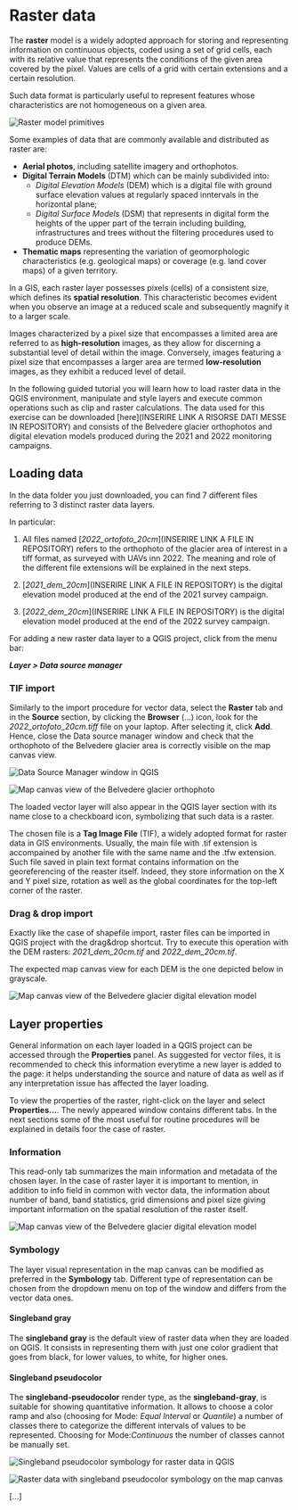 # Raster data

The **raster** model is a widely adopted approach for storing and representing information on continuous objects, coded using a set of grid cells, each with its relative value that represents the conditions of the given area covered by the pixel. Values are cells of a grid with certain extensions and a certain resolution.

Such data format is particularly useful to represent features whose characteristics are not homogeneous on a given area.

![Raster model primitives](../assets/img/module4/raster-model-primitive.png "Raster model primitives")

Some examples of data that are commonly available and distributed as raster are:

* **Aerial photos**, including satellite imagery and orthophotos.
* **Digital Terrain Models** (DTM) which can be mainly subdivided into:
    * *Digital Elevation Models* (DEM) which is a digital file with ground surface elevation values at regularly spaced inntervals in the horizontal plane;
    * *Digital Surface Models* (DSM) that represents in digital form the heights of the upper part of the terrain including building, infrastructures and trees without the filtering procedures used to produce DEMs.
* **Thematic maps** representing the variation of geomorphologic characteristics (e.g. geological maps) or coverage (e.g. land cover maps) of a given territory.

In a GIS, each raster layer possesses pixels (cells) of a consistent size, which defines its **spatial resolution**. This characteristic becomes evident when you observe an image at a reduced scale and subsequently magnify it to a larger scale.

Images characterized by a pixel size that encompasses a limited area are referred to as **high-resolution** images, as they allow for discerning a substantial level of detail within the image. Conversely, images featuring a pixel size that encompasses a larger area are termed **low-resolution** images, as they exhibit a reduced level of detail.

In the following guided tutorial you will learn how to load raster data in the QGIS environment, manipulate and style layers and execute common operations such as clip and raster calculations. The data used for this exercise can be downloaded [here](INSERIRE LINK A RISORSE DATI MESSE IN REPOSITORY) and consists of the Belvedere glacier orthophotos and digital elevation models produced during the 2021 and 2022 monitoring campaigns.

## Loading data

In the data folder you just downloaded, you can find 7 different files referring to 3 distinct raster data layers.

In particular:

1. All files named [*2022_ortofoto_20cm*](INSERIRE LINK A FILE IN REPOSITORY) refers to the orthophoto of the glacier area of interest in a tiff format, as surveyed with UAVs inn 2022. The meaning and role of the different file extensions will be explained in the next steps.

2. [*2021_dem_20cm*](INSERIRE LINK A FILE IN REPOSITORY) is the digital elevation model produced at the end of the 2021 survey campaign.

3. [*2022_dem_20cm*](INSERIRE LINK A FILE IN REPOSITORY) is the digital elevation model produced at the end of the 2022 survey campaign.

For adding a new raster data layer to a QGIS project, click from the menu bar:

***Layer > Data source manager***

### TIF import

Similarly to the import procedure for vector data, select the **Raster** tab and in the **Source** section, by clicking the **Browser** (...) icon, look for the *2022_ortofoto_20cm.tiff* file on your laptop. After selecting it, click **Add**. Hence, close the Data source manager window and check that the orthophoto of the Belvedere glacier area is correctly visible on the map canvas view.

![Data Source Manager window in QGIS](../assets/img/module4/raster-data-source-manager.png "Data Source Manager window in QGIS")

![Map canvas view of the Belvedere glacier orthophoto](../assets/img/module4/raster-orthophoto-loaded.png "Map canvas view of the Belvedere glacier orthophoto")

The loaded vector layer will also appear in the QGIS layer section with its name close to a checkboard icon, symbolizing that such data is a raster.

The chosen file is a **Tag Image File** (TIF), a widely adopted format for raster data in GIS environments. Usually, the main file with .tif extension is accompained by another file with the same name and the .tfw extension. Such file saved in plain text format contains information on the georeferencing of the reaster itself. Indeed, they store information on the X and Y pixel size, rotation as well as the global coordinates for the top-left corner of the raster.

### Drag & drop import

Exactly like the case of shapefile import, raster files can be imported in QGIS project with the drag&drop shortcut. Try to execute this operation with the DEM rasters: *2021_dem_20cm.tif* and *2022_dem_20cm.tif*.

The expected map canvas view for each DEM is the one depicted below in grayscale.

![Map canvas view of the Belvedere glacier digital elevation model](../assets/img/module4/raster-dem-loaded.png "Map canvas view of the Belvedere glacier digital elevation model")

## Layer properties

General information on each layer loaded in a QGIS project can be accessed through the **Properties** panel. As suggested for vector files, it is recommended to check this information everytime a new layer is added to the page: it helps understanding the source and nature of data as well as if any interpretation issue has affected the layer loading.

To view the properties of the raster, right-click on the layer and select **Properties...**. The newly appeared window contains different tabs. In the next sections some of the most useful for routine procedures will be explained in details foor the case of raster.

### Information

This read-only tab summarizes the main information and metadata of the chosen layer. In the case of raster layer it is important to mention, in addition to info field in common with vector data, the information about number of band, band statistics, grid dimensions and pixel size giving important information on the spatial resolution of the raster itself.

![Map canvas view of the Belvedere glacier digital elevation model](../assets/img/module4/raster-properties-information.png "Map canvas view of the Belvedere glacier digital elevation model")

### Symbology

The layer visual representation in the map canvas can be modified as preferred in the **Symbology** tab. Different type of representation can be chosen from the dropdown menu on top of the window and differs from the vector data ones.

#### Singleband gray

The **singleband gray** is the default view of raster data when they are loaded on QGIS. It consists in representing them with just one color gradient that goes from black, for lower values, to white, for higher ones.

#### Singleband pseudocolor

The **singleband-pseudocolor** render type, as the **singleband-gray**, is suitable for showing quantitative information. It allows to choose a color ramp and also (choosing for Mode: *Equal Interval* or *Quantile*) a number of classes there to categorize the different intervals of values to be represented. Choosing for Mode:*Continuous* the number of classes cannot be manually set.

![Singleband pseudocolor symbology for raster data in QGIS](../assets/img/module4/raster-symbology-singleband-pseudocolor.png "Singleband pseudocolor symbology for raster data in QGIS")

![Raster data with singleband pseudocolor symbology on the map canvas](../assets/img/module4/raster-symbology-singleband-pseudocolor-map-canvas.png "Raster data with singleband pseudocolor symbology on the map canvas")

[...]
